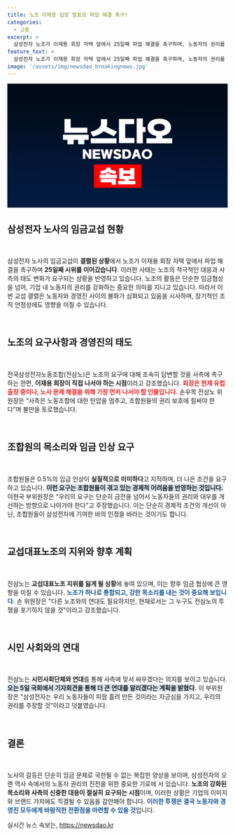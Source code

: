 ```yaml
---
title: 노조 이재용 입장 발표로 파업 해결 촉구!
categories:
  - 고용
excerpt: >
  삼성전자 노조가 이재용 회장 자택 앞에서 25일째 파업 해결을 촉구하며, 노동자의 권리를 주장하고 있습니다. 노조는 임금 인상과 투명한 성과급 지급을 요구하며, 사측의 지속적인 압박에도 굴하지 않겠다는 의지를 밝혔습니다.
feature_text: >
  삼성전자 노조가 이재용 회장 자택 앞에서 25일째 파업 해결을 촉구하며, 노동자의 권리를 주장하고 있습니다. 노조는 임금 인상과 투명한 성과급 지급을 요구하며, 사측의 지속적인 압박에도 굴하지 않겠다는 의지를 밝혔습니다.
image: '/assets/img/newsdao_breakingnews.jpg'
---
```


<p><img src="/assets/img/newsdao_breakingnews.jpg" alt="ontimetimes 속보" /></p>

<h2 data-ke-size="size26">삼성전자 노사의 임금교섭 현황</h2>

<p data-ke-size="size16">&nbsp;</p>

<p>삼성전자 노사의 임금교섭이 <b>결렬된 상황</b>에서 노조가 이재용 회장 자택 앞에서 파업 해결을 촉구하며 <strong>25일째 시위를 이어갔습니다</strong>. 이러한 사태는 노조의 적극적인 대응과 사측의 태도 변화가 요구되는 상황을 반영하고 있습니다. 노조의 활동은 단순한 임금협상을 넘어, 기업 내 노동자의 권리를 강화하는 중요한 의미를 지니고 있습니다. 따라서 이번 교섭 결렬은 노동자와 경영진 사이의 불화가 심화되고 있음을 시사하며, 장기적인 조직 안정성에도 영향을 미칠 수 있습니다. </p>

<p data-ke-size="size16">&nbsp;</p>

<h2 data-ke-size="size26">노조의 요구사항과 경영진의 태도</h2>

<p data-ke-size="size16">&nbsp;</p>

<p>전국삼성전자노동조합(전삼노)은 노조의 요구에 대해 조속히 답변할 것을 사측에 촉구하는 한편, <b>이재용 회장이 직접 나서야 하는 시점</b>이라고 강조했습니다. <b><span style="color: #ee2323;">회장은 현재 유럽 출장 중이나, 노사 문제 해결을 위해 가장 먼저 나서야 할 인물입니다.</span></b> 손우목 전삼노 위원장은 “사측은 노동조합에 대한 탄압을 멈추고, 조합원들의 권리 보호에 힘써야 한다”며 불만을 토로했습니다. </p>

<p data-ke-size="size16">&nbsp;</p>

<h2 data-ke-size="size26">조합원의 목소리와 임금 인상 요구</h2>

<p data-ke-size="size16">&nbsp;</p>

<p>조합원들은 0.5%의 임금 인상이 <b>실질적으로 미미하다</b>고 지적하며, 더 나은 조건을 요구하고 있습니다. <b><span style="background-color: #21538527;">이런 요구는 조합원들이 겪고 있는 경제적 어려움을 반영하는 것입니다.</span></b> 이현국 부위원장은 "우리의 요구는 단순히 금전을 넘어서 노동자들의 권리와 대우를 개선하는 방향으로 나아가야 한다"고 주장했습니다. 이는 단순히 경제적 조건의 개선이 아닌, 조합원들이 삼성전자에 기여한 바의 인정을 바라는 것이기도 합니다.</p>

<p data-ke-size="size16">&nbsp;</p>

<h2 data-ke-size="size26">교섭대표노조의 지위와 향후 계획</h2>

<p data-ke-size="size16">&nbsp;</p>

<p>전삼노는 <b>교섭대표노조 지위를 잃게 될 상황</b>에 놓여 있으며, 이는 향후 임금 협상에 큰 영향을 미칠 수 있습니다. <b><span style="color: #1a5490;">노조가 하나로 통합되고, 강한 목소리를 내는 것이 중요해 보입니다.</span></b> 손 위원장은 "다른 노조와의 연대도 필요하지만, 현재로서는 그 누구도 전삼노의 투쟁을 포기하지 않을 것"이라고 강조했습니다. </p>

<p data-ke-size="size16">&nbsp;</p>

<h2 data-ke-size="size26">시민 사회와의 연대</h2>

<p data-ke-size="size16">&nbsp;</p>

<p>전삼노는 <b>시민사회단체와 연대</b>를 통해 사측에 맞서 싸우겠다는 의지를 보이고 있습니다. <b><span style="background-color: #21538527;">오는 5일 국회에서 기자회견을 통해 더 큰 연대를 알리겠다는 계획을 밝혔다</span>.</b> 이 부위원장은 "삼성전자는 우리 노동자들이 피땀 흘려 만든 것이라는 자긍심을 가지고, 우리의 권리를 주장할 것"이라고 덧붙였습니다. </p>

<p data-ke-size="size16">&nbsp;</p>

<h2 data-ke-size="size26">결론</h2>

<p data-ke-size="size16">&nbsp;</p>

<p>노사의 갈등은 단순히 임금 문제로 국한될 수 없는 복잡한 양상을 보이며, 삼성전자의 오랜 역사 속에서의 노동자 권리의 진전을 위한 중요한 기로에 서 있습니다. <b>노조의 강화된 목소리와 사측의 신중한 대응이 절실히 요구되는 시점</b>이며, 이러한 상황은 기업의 이미지와 브랜드 가치에도 직결될 수 있음을 감안해야 합니다. <b><span style="color: #1a5490;">이러한 투쟁은 결국 노동자와 경영진 모두에게 바람직한 전환점을 마련할 수 있을 것</span></b>입니다.</p>
실시간 뉴스 속보는, <a href="https://newsdao.kr" rel="dofollow">https://newsdao.kr</a>



